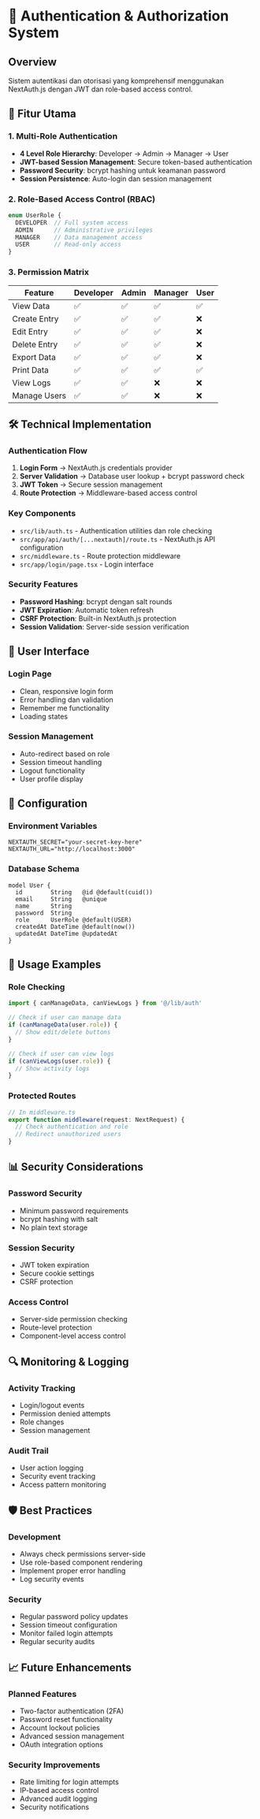 # 🔐 Authentication & Authorization System

## Overview
Sistem autentikasi dan otorisasi yang komprehensif menggunakan NextAuth.js dengan JWT dan role-based access control.

## 🎯 Fitur Utama

### 1. **Multi-Role Authentication**
- **4 Level Role Hierarchy**: Developer → Admin → Manager → User
- **JWT-based Session Management**: Secure token-based authentication
- **Password Security**: bcrypt hashing untuk keamanan password
- **Session Persistence**: Auto-login dan session management

### 2. **Role-Based Access Control (RBAC)**
```typescript
enum UserRole {
  DEVELOPER  // Full system access
  ADMIN      // Administrative privileges  
  MANAGER    // Data management access
  USER       // Read-only access
}
```

### 3. **Permission Matrix**
| Feature | Developer | Admin | Manager | User |
|---------|-----------|-------|---------|------|
| View Data | ✅ | ✅ | ✅ | ✅ |
| Create Entry | ✅ | ✅ | ✅ | ❌ |
| Edit Entry | ✅ | ✅ | ✅ | ❌ |
| Delete Entry | ✅ | ✅ | ✅ | ❌ |
| Export Data | ✅ | ✅ | ✅ | ❌ |
| Print Data | ✅ | ✅ | ✅ | ✅ |
| View Logs | ✅ | ✅ | ❌ | ❌ |
| Manage Users | ✅ | ✅ | ❌ | ❌ |

## 🛠️ Technical Implementation

### Authentication Flow
1. **Login Form** → NextAuth.js credentials provider
2. **Server Validation** → Database user lookup + bcrypt password check
3. **JWT Token** → Secure session management
4. **Route Protection** → Middleware-based access control

### Key Components
- `src/lib/auth.ts` - Authentication utilities dan role checking
- `src/app/api/auth/[...nextauth]/route.ts` - NextAuth.js API configuration
- `src/middleware.ts` - Route protection middleware
- `src/app/login/page.tsx` - Login interface

### Security Features
- **Password Hashing**: bcrypt dengan salt rounds
- **JWT Expiration**: Automatic token refresh
- **CSRF Protection**: Built-in NextAuth.js protection
- **Session Validation**: Server-side session verification

## 📱 User Interface

### Login Page
- Clean, responsive login form
- Error handling dan validation
- Remember me functionality
- Loading states

### Session Management
- Auto-redirect based on role
- Session timeout handling
- Logout functionality
- User profile display

## 🔧 Configuration

### Environment Variables
```env
NEXTAUTH_SECRET="your-secret-key-here"
NEXTAUTH_URL="http://localhost:3000"
```

### Database Schema
```prisma
model User {
  id        String   @id @default(cuid())
  email     String   @unique
  name      String
  password  String
  role      UserRole @default(USER)
  createdAt DateTime @default(now())
  updatedAt DateTime @updatedAt
}
```

## 🚀 Usage Examples

### Role Checking
```typescript
import { canManageData, canViewLogs } from '@/lib/auth'

// Check if user can manage data
if (canManageData(user.role)) {
  // Show edit/delete buttons
}

// Check if user can view logs
if (canViewLogs(user.role)) {
  // Show activity logs
}
```

### Protected Routes
```typescript
// In middleware.ts
export function middleware(request: NextRequest) {
  // Check authentication and role
  // Redirect unauthorized users
}
```

## 📊 Security Considerations

### Password Security
- Minimum password requirements
- bcrypt hashing with salt
- No plain text storage

### Session Security
- JWT token expiration
- Secure cookie settings
- CSRF protection

### Access Control
- Server-side permission checking
- Route-level protection
- Component-level access control

## 🔍 Monitoring & Logging

### Activity Tracking
- Login/logout events
- Permission denied attempts
- Role changes
- Session management

### Audit Trail
- User action logging
- Security event tracking
- Access pattern monitoring

## 🛡️ Best Practices

### Development
- Always check permissions server-side
- Use role-based component rendering
- Implement proper error handling
- Log security events

### Security
- Regular password policy updates
- Session timeout configuration
- Monitor failed login attempts
- Regular security audits

## 📈 Future Enhancements

### Planned Features
- Two-factor authentication (2FA)
- Password reset functionality
- Account lockout policies
- Advanced session management
- OAuth integration options

### Security Improvements
- Rate limiting for login attempts
- IP-based access control
- Advanced audit logging
- Security notifications
